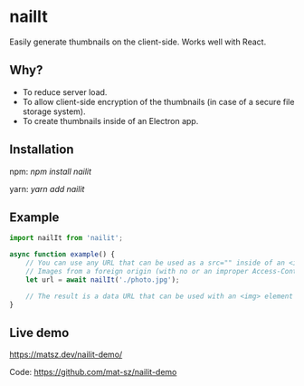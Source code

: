 # nailIt

Easily generate thumbnails on the client-side. Works well with React.

## Why?

* To reduce server load.
* To allow client-side encryption of the thumbnails (in case of a secure file storage system).
* To create thumbnails inside of an Electron app.

## Installation

npm: *npm install nailit*

yarn: *yarn add nailit*

## Example

```js
import nailIt from 'nailit';

async function example() {
    // You can use any URL that can be used as a src="" inside of an <img> tag.
    // Images from a foreign origin (with no or an improper Access-Control-Allow-Origin configuration) will result in a SecurityError being thrown.
    let url = await nailIt('./photo.jpg');

    // The result is a data URL that can be used with an <img> element as well.
}
```

## Live demo

https://matsz.dev/nailit-demo/

Code: https://github.com/mat-sz/nailit-demo
